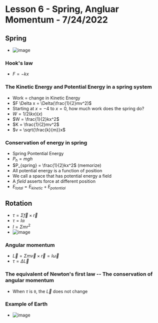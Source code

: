 # Lesson 6 - Spring, Angluar Momentum - 7/24/2022

## Spring
* ![image](https://user-images.githubusercontent.com/71202720/180651166-d5da4904-95db-4582-9fd8-6df9080ec255.png)
### Hook's law
* $F = -kx$
### The Kinetic Energy and Potential Energy in a spring system
* Work = change in Kinetic Energy
* $F \Delta x = \Delta(\frac{1}{2}mv^2)$
* Starting at $x=-4$ to $x=0$, how much work does the spring do?
* $W=1/2 (kx) (x)$
* $W = \frac{1}{2}kx^2$
* $K = \frac{1}{2}mv^2$
* $v = \sqrt{\frac{k}{m}}x$
### Conservation of energy in spring
* Spring Pontential Energy
* $P_{h} = mgh$
* $P_{spring} = \frac{1}{2}kx^2$  (memorize)
* All potential energy is a function of position
* We call a space that has potential energy a field
* A *field* asserts force at different position
* $E_{total} = E_{kinetic} + E_{potential}$

## Rotation
* $\tau=\Sigma{\vec{f} \times \vec{r}}$
* $\tau = I \alpha$
* $I = \Sigma {mr^2}$
* ![image](https://user-images.githubusercontent.com/71202720/180653988-40eed6e1-39d6-447e-ad75-a6fdd8646eed.png)

### Angular momentum
* $\vec{L} = \Sigma{m\vec{v} \times \vec{r}} = I\vec{\omega}$
* $\tau = \Delta \vec{L}$
### The equivalent of Newton's first law -- The conservation of angular momentum 
* When $\tau$ is `0`, the $\vec{L}$ does not change
### Example of Earth
* ![image](https://user-images.githubusercontent.com/71202720/180654275-eb082bc4-9a8b-44a1-983a-82a08a001bbe.png)

